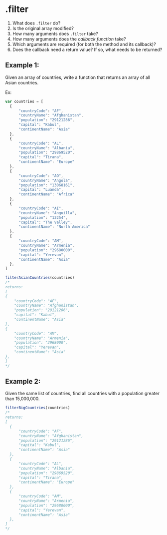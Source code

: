 # .filter

1. What does `.filter` do?
2. Is the original array modified?
3. How many arguments does `.filter` take?
4. How many arguments does the _callback function_ take?
5. Which arguments are required (for both the method and its callback)?
6. Does the callback need a return value? If so, what needs to be returned?


## Example 1:

Given an array of countries, write a function that returns an array of all Asian countries.

Ex:

```javascript
var countries = [
  {
      "countryCode": "AF",
      "countryName": "Afghanistan",
      "population": "29121286",
      "capital": "Kabul",
      "continentName": "Asia"
  },
  {
      "countryCode": "AL",
      "countryName": "Albania",
      "population": "29869520",
      "capital": "Tirana",
      "continentName": "Europe"
  },
  {
      "countryCode": "AO",
      "countryName": "Angola",
      "population": "13068161",
      "capital": "Luanda",
      "continentName": "Africa"
  },
  {
      "countryCode": "AI",
      "countryName": "Anguilla",
      "population": "13254",
      "capital": "The Valley",
      "continentName": "North America"
  },
  {
      "countryCode": "AM",
      "countryName": "Armenia",
      "population": "29680000",
      "capital": "Yerevan",
      "continentName": "Asia"
  },
]

filterAsianCountries(countries)
/*
returns:
[
{
    "countryCode": "AF",
    "countryName": "Afghanistan",
    "population": "29121286",
    "capital": "Kabul",
    "continentName": "Asia"
},
{
    "countryCode": "AM",
    "countryName": "Armenia",
    "population": "2968000",
    "capital": "Yerevan",
    "continentName": "Asia"
},
]
*/
```

## Example 2:

Given the same list of countries, find all countries with a population greater than 15,000,000.

```js
filterBigCountries(countries)
/*
returns:
[
  {
      "countryCode": "AF",
      "countryName": "Afghanistan",
      "population": "29121286",
      "capital": "Kabul",
      "continentName": "Asia"
  },
  {
      "countryCode": "AL",
      "countryName": "Albania",
      "population": "29869520",
      "capital": "Tirana",
      "continentName": "Europe"
  },
  {
      "countryCode": "AM",
      "countryName": "Armenia",
      "population": "29680000",
      "capital": "Yerevan",
      "continentName": "Asia"
  },
]
*/
```

